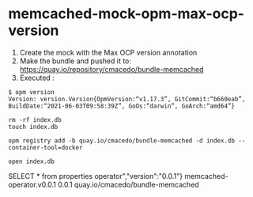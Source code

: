 # memcached-mock-opm-max-ocp-version

1) Create the mock with the Max OCP version annotation
2) Make the bundle and pushed it to: https://quay.io/repository/cmacedo/bundle-memcached
3) Executed : 

```
$ opm version
Version: version.Version{OpmVersion:“v1.17.3”, GitCommit:“b660eab”, BuildDate:“2021-06-03T09:58:39Z”, GoOs:“darwin”, GoArch:“amd64”}
```

```
rm -rf index.db
touch index.db
```

```
opm registry add -b quay.io/cmacedo/bundle-memcached -d index.db --container-tool=docker
```

```
open index.db 
```

SELECT * from properties
operator","version":"0.0.1"}	memcached-operator.v0.0.1	0.0.1	quay.io/cmacedo/bundle-memcached
